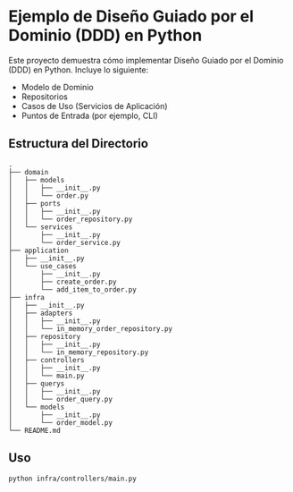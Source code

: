 # Ejemplo de Diseño Guiado por el Dominio (DDD) en Python

Este proyecto demuestra cómo implementar Diseño Guiado por el Dominio (DDD) en Python. Incluye lo siguiente:

- Modelo de Dominio
- Repositorios
- Casos de Uso (Servicios de Aplicación)
- Puntos de Entrada (por ejemplo, CLI)

## Estructura del Directorio

```
.
├── domain
│   ├── models
│   │   ├── __init__.py
│   │   └── order.py
│   ├── ports
│   │   ├── __init__.py
│   │   └── order_repository.py
│   └── services
│       ├── __init__.py
│       └── order_service.py
├── application
│   ├── __init__.py
│   └── use_cases
│       ├── __init__.py
│       ├── create_order.py
│       └── add_item_to_order.py
├── infra
│   ├── __init__.py
│   ├── adapters
│   │   ├── __init__.py
│   │   └── in_memory_order_repository.py
│   ├── repository
│   │   ├── __init__.py
│   │   └── in_memory_repository.py
│   ├── controllers
│   │   ├── __init__.py
│   │   └── main.py
│   ├── querys
│   │   ├── __init__.py
│   │   └── order_query.py
│   └── models
│       ├── __init__.py
│       └── order_model.py
└── README.md
```

## Uso

```bash
python infra/controllers/main.py
```